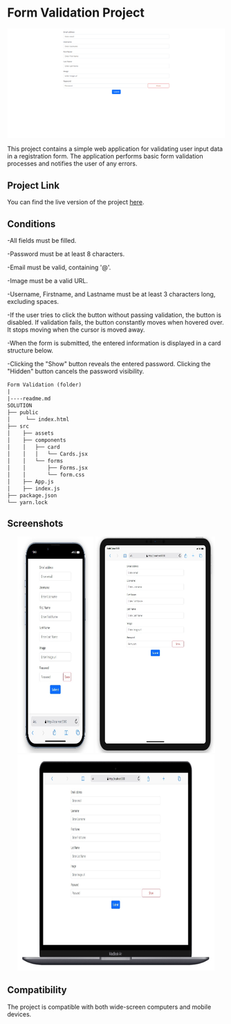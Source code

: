 # Form Validation Project

<div align="center">
  <img src="./src/assets/form.gif" />
</div>


This project contains a simple web application for validating user input data in a registration form. The application performs basic form validation processes and notifies the user of any errors.

## Project Link

You can find the live version of the project [here]().

## Conditions

-All fields must be filled.

-Password must be at least 8 characters.

-Email must be valid, containing '@'.

-Image must be a valid URL.

-Username, Firstname, and Lastname must be at least 3 characters long, excluding spaces.

-If the user tries to click the button without passing validation, the button is disabled. If validation fails, the button constantly moves when hovered over. It stops moving when the cursor is moved away.

-When the form is submitted, the entered information is displayed in a card structure below.

-Clicking the "Show" button reveals the entered password. Clicking the "Hidden" button cancels the password visibility.

```
Form Validation (folder)
|
|----readme.md         
SOLUTION
├── public
│     └── index.html
├── src
│    ├── assets
│    ├── components
│    │   ├── card
│    │   │   └── Cards.jsx
│    │   └── forms
│    │       ├── Forms.jsx
│    │       └── form.css
│    ├── App.js
│    ├── index.js
├── package.json
└── yarn.lock

```

## Screenshots

<div align="center">
  <img src="./src/assets/Screenshot_1.jpg"  width="35%" height="500" />
  <img src="./src/assets/Screenshot_2.jpg"  width="55%" height="500" />
  <img src="./src/assets/Screenshot_3.jpg"  width="90.5%" height="500" />
</div>

## Compatibility

The project is compatible with both wide-screen computers and mobile devices.